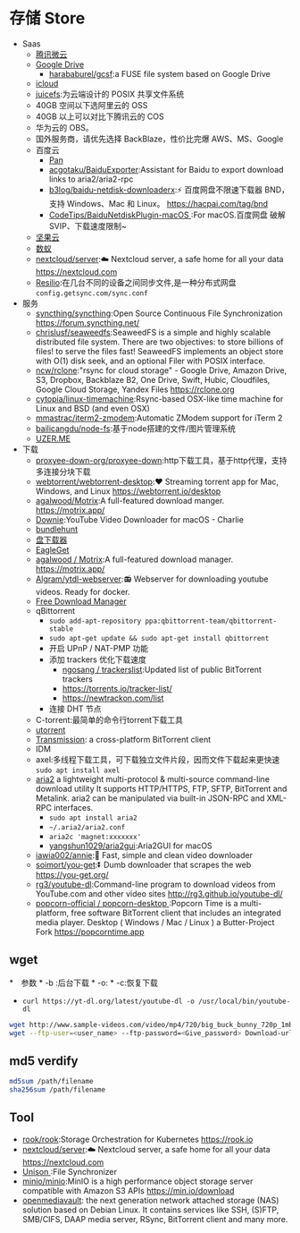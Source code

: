 # 存储 Store

* Saas
    +   [腾讯微云](https://www.weiyun.com/)
    +   [Google Drive](https://drive.google.com/drive/)
        +   [harababurel/gcsf](https://github.com/harababurel/gcsf):a FUSE file system based on Google Drive
    +   [icloud](https://www.icloud.com/)
    +   [juicefs](https://juicefs.io/):为云端设计的 POSIX 共享文件系统
    +   40GB 空间以下选阿里云的 OSS
    +   40GB 以上可以对比下腾讯云的 COS
    +   华为云的 OBS。
    +   国外服务商，请优先选择 BackBlaze，性价比完爆 AWS、MS、Google
    + 百度云
        * [Pan](https://pandownload.com)
        * [acgotaku/BaiduExporter](https://github.com/acgotaku/BaiduExporter):Assistant for Baidu to export download links to aria2/aria2-rpc
        * [b3log/baidu-netdisk-downloaderx](https://github.com/b3log/baidu-netdisk-downloaderx):⚡️ 百度网盘不限速下载器 BND，支持 Windows、Mac 和 Linux。 https://hacpai.com/tag/bnd
        * [CodeTips/BaiduNetdiskPlugin-macOS ](https://github.com/CodeTips/BaiduNetdiskPlugin-macOS):For macOS.百度网盘 破解SVIP、下载速度限制~
    + [坚果云](https://www.jianguoyun.com/)
    + [数蚁](https://teamyi.com)
    + [nextcloud/server](https://github.com/nextcloud/server):☁️ Nextcloud server, a safe home for all your data https://nextcloud.com
    - [Resilio](https://www.resilio.com/):在几台不同的设备之间同步文件,是一种分布式网盘  `config.getsync.com/sync.conf `
* 服务
    - [syncthing/syncthing](https://github.com/syncthing/syncthing):Open Source Continuous File Synchronization https://forum.syncthing.net/
    - [chrislusf/seaweedfs](https://github.com/chrislusf/seaweedfs):SeaweedFS is a simple and highly scalable distributed file system. There are two objectives: to store billions of files! to serve the files fast! SeaweedFS implements an object store with O(1) disk seek, and an optional Filer with POSIX interface.
    - [ncw/rclone](https://github.com/ncw/rclone):"rsync for cloud storage" - Google Drive, Amazon Drive, S3, Dropbox, Backblaze B2, One Drive, Swift, Hubic, Cloudfiles, Google Cloud Storage, Yandex Files https://rclone.org
    - [cytopia/linux-timemachine](https://github.com/cytopia/linux-timemachine):Rsync-based OSX-like time machine for Linux and BSD (and even OSX)
    - [mmastrac/iterm2-zmodem](https://github.com/mmastrac/iterm2-zmodem):Automatic ZModem support for iTerm 2
    - [bailicangdu/node-fs](https://github.com/bailicangdu/node-fs):基于node搭建的文件/图片管理系统
    - [UZER.ME](https://uzer.me/)
* 下载
    - [proxyee-down-org/proxyee-down](https://github.com/proxyee-down-org/proxyee-down):http下载工具，基于http代理，支持多连接分块下载
    - [webtorrent/webtorrent-desktop](https://github.com/webtorrent/webtorrent-desktop):❤️ Streaming torrent app for Mac, Windows, and Linux https://webtorrent.io/desktop
    - [agalwood/Motrix](https://github.com/agalwood/Motrix):A full-featured download manger. https://motrix.app/
    - [Downie](https://software.charliemonroe.net/downie/):YouTube Video Downloader for macOS - Charlie
    - [bundlehunt](https://bundlehunt.com/)
    - [盘下载器](https://www.baiduwp.com/)
    - [EagleGet](http://www.eagleget.com/cn/)
    - [agalwood / Motrix](https://github.com/agalwood/Motrix):A full-featured download manager. https://motrix.app/
    - [Algram/ytdl-webserver](https://github.com/Algram/ytdl-webserver):📻 Webserver for downloading youtube videos. Ready for docker.
    - [Free Download Manager](https://www.freedownloadmanager.org/)
    - qBittorrent
        + `sudo add-apt-repository ppa:qbittorrent-team/qbittorrent-stable`
        + `sudo apt-get update && sudo apt-get install qbittorrent`
        + 开启 UPnP / NAT-PMP 功能
        + 添加 trackers 优化下载速度
            - [ngosang / trackerslist](https://github.com/ngosang/trackerslist):Updated list of public BitTorrent trackers
            - https://torrents.io/tracker-list/
            - https://newtrackon.com/list
        * 连接 DHT 节点
    + C-torrent:最简单的命令行torrent下载工具
    + [utorrent](https://www.utorrent.com/intl/zh_cn/)
    + [Transmission](https://transmissionbt.com/):  a cross-platform BitTorrent client
    + IDM
    * axel:多线程下载工具，可下载独立文件片段，因而文件下载起来更快速 `sudo apt install axel`
    - [aria2](https://aria2.github.io/) a lightweight multi-protocol & multi-source command-line download utility It supports HTTP/HTTPS, FTP, SFTP, BitTorrent and Metalink. aria2 can be manipulated via built-in JSON-RPC and XML-RPC interfaces.
      +  `sudo apt install aria2`
        - `~/.aria2/aria2.conf`
        - `aria2c 'magnet:xxxxxxx'`
        + [yangshun1029/aria2gui](https://github.com/yangshun1029/aria2gui):Aria2GUI for macOS
    - [iawia002/annie](https://github.com/iawia002/annie):👾 Fast, simple and clean video downloader
    - [soimort/you-get](https://github.com/soimort/you-get):⏬ Dumb downloader that scrapes the web https://you-get.org/
    - [rg3/youtube-dl](https://github.com/rg3/youtube-dl):Command-line program to download videos from YouTube.com and other video sites http://rg3.github.io/youtube-dl/
    - [ popcorn-official / popcorn-desktop ](https://github.com/popcorn-official/popcorn-desktop):Popcorn Time is a multi-platform, free software BitTorrent client that includes an integrated media player. Desktop ( Windows / Mac / Linux ) a Butter-Project Fork https://popcorntime.app

## wget

*　参数
    * -b :后台下载
    * -o:
    * -c:恢复下载

* `curl https://yt-dl.org/latest/youtube-dl -o /usr/local/bin/youtube-dl `

```sh
wget http://www.sample-videos.com/video/mp4/720/big_buck_bunny_720p_1mb.mp4
wget --ftp-user=<user_name> --ftp-password=<Give_password> Download-url-address
```

## md5 verdify

```sh
md5sum /path/filename
sha256sum /path/filename
```

## Tool

* [rook/rook](https://github.com/rook/rook):Storage Orchestration for Kubernetes https://rook.io
* [nextcloud/server](https://github.com/nextcloud/server):☁️ Nextcloud server, a safe home for all your data https://nextcloud.com
* [Unison ](https://www.cis.upenn.edu/~bcpierce/unison/):File Synchronizer
* [minio/minio](https://github.com/minio/minio):MinIO is a high performance object storage server compatible with Amazon S3 APIs https://min.io/download
* [openmediavault](https://www.openmediavault.org/): the next generation network attached storage (NAS) solution based on Debian Linux. It contains services like SSH, (S)FTP, SMB/CIFS, DAAP media server, RSync, BitTorrent client and many more.
